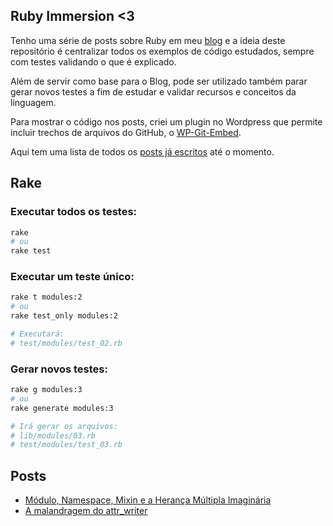 Ruby Immersion <3
--------

Tenho uma série de posts sobre Ruby em meu [blog](#posts) e a ideia deste repositório é centralizar todos os exemplos de código estudados, sempre com testes validando o que é explicado.

Além de servir como base para o Blog, pode ser utilizado também parar gerar novos testes a fim de estudar e validar recursos e conceitos da linguagem.

Para mostrar o código nos posts, criei um plugin no Wordpress que permite incluir trechos de arquivos do GitHub, o  [WP-Git-Embed](https://github.com/gbaptista/wp-git-embed).

Aqui tem uma lista de todos os [posts já escritos](#posts) até o momento.


Rake
--------

### Executar todos os testes:
```bash
rake
# ou
rake test
```

### Executar um teste único:
```bash
rake t modules:2
# ou
rake test_only modules:2

# Executará:
# test/modules/test_02.rb
```

### Gerar novos testes:
```bash
rake g modules:3
# ou
rake generate modules:3

# Irá gerar os arquivos:
# lib/modules/03.rb
# test/modules/test_03.rb
```

Posts
--------

* [Módulo, Namespace, Mixin e a Herança Múltipla Imaginária](http://gbaptista.com/2013/02/12/modulo-namespace-mixin-e-a-heranca-multipla-imaginaria/)
* [A malandragem do attr_writer](http://gbaptista.com/2013/02/07/a-malandragem-do-attr_writer/)
